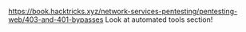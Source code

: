 https://book.hacktricks.xyz/network-services-pentesting/pentesting-web/403-and-401-bypasses
Look at automated tools section!
